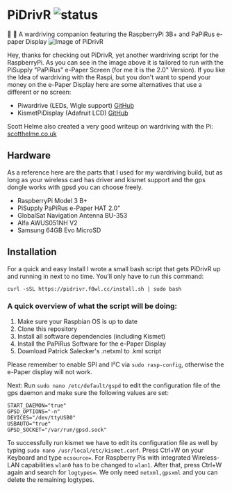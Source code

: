 # PiDrivR ![status](https://pidrivr.f0wl.cc/img/status.svg)
:car: :satellite: A wardriving companion featuring the RaspberryPi 3B+ and PaPiRus e-paper Display
![Image of PiDrivR](https://pidrivr.f0wl.cc/img/pidrivr-small.png)

Hey, thanks for checking out PiDrivR, yet another wardriving script for the RaspberryPi. As you can see in the image above it is tailored to run with the PiSupply "PaPiRus" e-Paper Screen (for me it is the 2.0" Version). If you like the Idea of wardriving with the Raspi, but you don't want to spend your money on the e-Paper Display here are some alternatives that use a different or no screen:

* Piwardrive (LEDs, Wigle support) [GitHub](https://github.com/Wardriving-for-Raspberry-PI-v-B/Piwardrive)
* KismetPiDisplay (Adafruit LCD) [GitHub](https://github.com/ThaWeatherman/KismetPiDisplay)

Scott Helme also created a very good writeup on wardriving with the Pi: [scotthelme.co.uk](https://scotthelme.co.uk/wifi-wardriving/)

## Hardware
As a reference here are the parts that I used for my wardriving build, but as long as your wireless card has driver and kismet support and the gps dongle works with gpsd you can choose freely.

* RaspberryPi Model 3 B+ 
* PiSupply PaPiRus e-Paper HAT 2.0"
* GlobalSat Navigation Antenna BU-353
* Alfa AWUS051NH V2
* Samsung 64GB Evo MicroSD

## Installation
For a quick and easy Install I wrote a small bash script that gets PiDrivR up and running in next to no time. You'll only have to run this command:
```
curl -sSL https://pidrivr.f0wl.cc/install.sh | sudo bash
```
### A quick overview of what the script will be doing:
1. Make sure your Raspbian OS is up to date
2. Clone this repository
3. Install all software dependencies (including Kismet)
4. Install the PaPiRus Software for the e-Paper Display
5. Download Patrick Salecker's .netxml to .kml script

Please remember to enable SPI and I²C via ```sudo rasp-config```, otherwise the e-Paper display will not work.

Next: Run ```sudo nano /etc/default/gspd``` to edit the configuration file of the gps daemon and make sure the following values are set:
```
START_DAEMON="true"
GPSD_OPTIONS="-n"
DEVICES="/dev/ttyUSB0" 
USBAUTO="true"
GPSD_SOCKET="/var/run/gpsd.sock"
```
To successfully run kismet we have to edit its configuration file as well by typing ```sudo nano /usr/local/etc/kismet.conf```. Press Ctrl+W on your Keyboard and type ```ncsource=```. For Raspberry Pis with integrated Wireless-LAN capabilities ```wlan0``` has to be changed to ```wlan1```. After that, press Ctrl+W again and search for ```logtypes=```. We only need ```netxml,gpsxml``` and you can delete the remaining logtypes.
